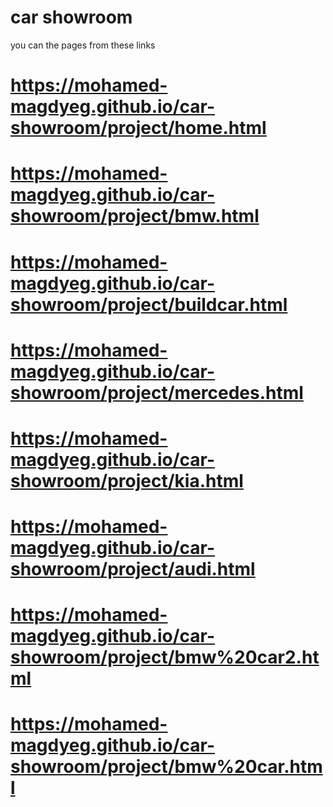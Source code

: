 # car showroom
you can the pages from these links
# https://mohamed-magdyeg.github.io/car-showroom/project/home.html
# https://mohamed-magdyeg.github.io/car-showroom/project/bmw.html
# https://mohamed-magdyeg.github.io/car-showroom/project/buildcar.html
# https://mohamed-magdyeg.github.io/car-showroom/project/mercedes.html
# https://mohamed-magdyeg.github.io/car-showroom/project/kia.html
# https://mohamed-magdyeg.github.io/car-showroom/project/audi.html
# https://mohamed-magdyeg.github.io/car-showroom/project/bmw%20car2.html
# https://mohamed-magdyeg.github.io/car-showroom/project/bmw%20car.html

